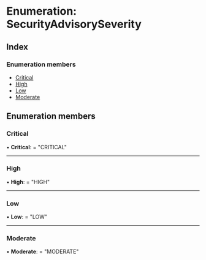 
# Enumeration: SecurityAdvisorySeverity

## Index

### Enumeration members

* [Critical](securityadvisoryseverity.md#critical)
* [High](securityadvisoryseverity.md#high)
* [Low](securityadvisoryseverity.md#low)
* [Moderate](securityadvisoryseverity.md#moderate)

## Enumeration members

###  Critical

• **Critical**: = "CRITICAL"

___

###  High

• **High**: = "HIGH"

___

###  Low

• **Low**: = "LOW"

___

###  Moderate

• **Moderate**: = "MODERATE"

